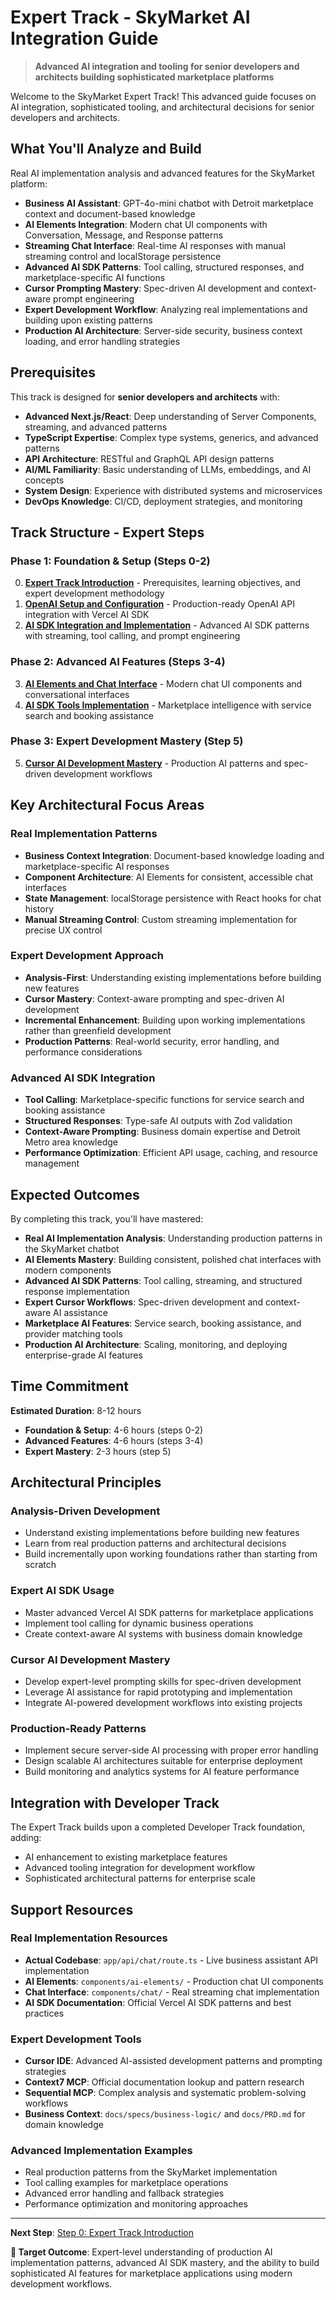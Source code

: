 # Expert Track - SkyMarket AI Integration Guide

> **Advanced AI integration and tooling for senior developers and architects building sophisticated marketplace platforms**

Welcome to the SkyMarket Expert Track! This advanced guide focuses on AI integration, sophisticated tooling, and architectural decisions for senior developers and architects.

## What You'll Analyze and Build

Real AI implementation analysis and advanced features for the SkyMarket platform:

- **Business AI Assistant**: GPT-4o-mini chatbot with Detroit marketplace context and document-based knowledge
- **AI Elements Integration**: Modern chat UI components with Conversation, Message, and Response patterns
- **Streaming Chat Interface**: Real-time AI responses with manual streaming control and localStorage persistence
- **Advanced AI SDK Patterns**: Tool calling, structured responses, and marketplace-specific AI functions
- **Cursor Prompting Mastery**: Spec-driven AI development and context-aware prompt engineering
- **Expert Development Workflow**: Analyzing real implementations and building upon existing patterns
- **Production AI Architecture**: Server-side security, business context loading, and error handling strategies

## Prerequisites

This track is designed for **senior developers and architects** with:

- **Advanced Next.js/React**: Deep understanding of Server Components, streaming, and advanced patterns
- **TypeScript Expertise**: Complex type systems, generics, and advanced patterns
- **API Architecture**: RESTful and GraphQL API design patterns
- **AI/ML Familiarity**: Basic understanding of LLMs, embeddings, and AI concepts
- **System Design**: Experience with distributed systems and microservices
- **DevOps Knowledge**: CI/CD, deployment strategies, and monitoring

## Track Structure - Expert Steps

### Phase 1: Foundation & Setup (Steps 0-2)
0. **[Expert Track Introduction](./steps/00-introduction.md)** - Prerequisites, learning objectives, and expert development methodology
1. **[OpenAI Setup and Configuration](./steps/01-openai-setup.md)** - Production-ready OpenAI API integration with Vercel AI SDK
2. **[AI SDK Integration and Implementation](./steps/02-ai-sdk-integration.md)** - Advanced AI SDK patterns with streaming, tool calling, and prompt engineering

### Phase 2: Advanced AI Features (Steps 3-4)
3. **[AI Elements and Chat Interface](./steps/03-ai-elements.md)** - Modern chat UI components and conversational interfaces
4. **[AI SDK Tools Implementation](./steps/04-ai-tools.md)** - Marketplace intelligence with service search and booking assistance

### Phase 3: Expert Development Mastery (Step 5)
5. **[Cursor AI Development Mastery](./steps/05-cursor-mastery.md)** - Production AI patterns and spec-driven development workflows

## Key Architectural Focus Areas

### Real Implementation Patterns
- **Business Context Integration**: Document-based knowledge loading and marketplace-specific AI responses
- **Component Architecture**: AI Elements for consistent, accessible chat interfaces
- **State Management**: localStorage persistence with React hooks for chat history
- **Manual Streaming Control**: Custom streaming implementation for precise UX control

### Expert Development Approach
- **Analysis-First**: Understanding existing implementations before building new features
- **Cursor Mastery**: Context-aware prompting and spec-driven AI development
- **Incremental Enhancement**: Building upon working implementations rather than greenfield development
- **Production Patterns**: Real-world security, error handling, and performance considerations

### Advanced AI SDK Integration
- **Tool Calling**: Marketplace-specific functions for service search and booking assistance
- **Structured Responses**: Type-safe AI outputs with Zod validation
- **Context-Aware Prompting**: Business domain expertise and Detroit Metro area knowledge
- **Performance Optimization**: Efficient API usage, caching, and resource management

## Expected Outcomes

By completing this track, you'll have mastered:

- **Real AI Implementation Analysis**: Understanding production patterns in the SkyMarket chatbot
- **AI Elements Mastery**: Building consistent, polished chat interfaces with modern components
- **Advanced AI SDK Patterns**: Tool calling, streaming, and structured response implementation
- **Expert Cursor Workflows**: Spec-driven development and context-aware AI assistance
- **Marketplace AI Features**: Service search, booking assistance, and provider matching tools
- **Production AI Architecture**: Scaling, monitoring, and deploying enterprise-grade AI features

## Time Commitment

**Estimated Duration**: 8-12 hours
- **Foundation & Setup**: 4-6 hours (steps 0-2)
- **Advanced Features**: 4-6 hours (steps 3-4)
- **Expert Mastery**: 2-3 hours (step 5)

## Architectural Principles

### Analysis-Driven Development
- Understand existing implementations before building new features
- Learn from real production patterns and architectural decisions
- Build incrementally upon working foundations rather than starting from scratch

### Expert AI SDK Usage
- Master advanced Vercel AI SDK patterns for marketplace applications
- Implement tool calling for dynamic business operations
- Create context-aware AI systems with business domain knowledge

### Cursor AI Development Mastery
- Develop expert-level prompting skills for spec-driven development
- Leverage AI assistance for rapid prototyping and implementation
- Integrate AI-powered development workflows into existing projects

### Production-Ready Patterns
- Implement secure server-side AI processing with proper error handling
- Design scalable AI architectures suitable for enterprise deployment
- Build monitoring and analytics systems for AI feature performance

## Integration with Developer Track

The Expert Track builds upon a completed Developer Track foundation, adding:
- AI enhancement to existing marketplace features
- Advanced tooling integration for development workflow
- Sophisticated architectural patterns for enterprise scale

## Support Resources

### Real Implementation Resources
- **Actual Codebase**: `app/api/chat/route.ts` - Live business assistant API implementation
- **AI Elements**: `components/ai-elements/` - Production chat UI components
- **Chat Interface**: `components/chat/` - Real streaming chat implementation
- **AI SDK Documentation**: Official Vercel AI SDK patterns and best practices

### Expert Development Tools
- **Cursor IDE**: Advanced AI-assisted development patterns and prompting strategies
- **Context7 MCP**: Official documentation lookup and pattern research
- **Sequential MCP**: Complex analysis and systematic problem-solving workflows
- **Business Context**: `docs/specs/business-logic/` and `docs/PRD.md` for domain knowledge

### Advanced Implementation Examples
- Real production patterns from the SkyMarket implementation
- Tool calling examples for marketplace operations
- Advanced error handling and fallback strategies
- Performance optimization and monitoring approaches

---

**Next Step**: [Step 0: Expert Track Introduction](./steps/00-introduction.md)

**🎯 Target Outcome**: Expert-level understanding of production AI implementation patterns, advanced AI SDK mastery, and the ability to build sophisticated AI features for marketplace applications using modern development workflows.